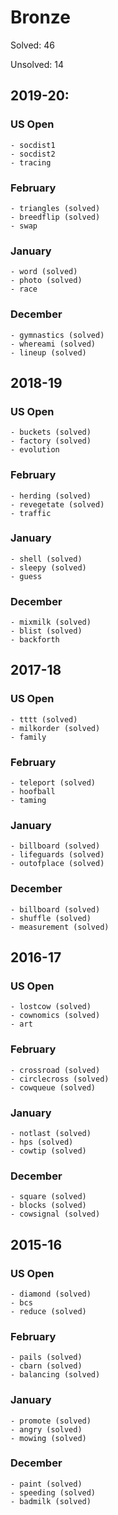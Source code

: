 # Bronze

Solved: 46

Unsolved: 14
## 2019-20:
  ### US Open
    - socdist1
    - socdist2
    - tracing
  ### February
    - triangles (solved)
    - breedflip (solved)
    - swap
  ### January
    - word (solved)
    - photo (solved)
    - race
  ### December
    - gymnastics (solved)
    - whereami (solved)
    - lineup (solved)
## 2018-19
  ### US Open
    - buckets (solved)
    - factory (solved)
    - evolution
  ### February
    - herding (solved)
    - revegetate (solved)
    - traffic
  ### January 
    - shell (solved)
    - sleepy (solved)
    - guess
  ### December
    - mixmilk (solved)
    - blist (solved)
    - backforth
## 2017-18
  ### US Open
    - tttt (solved)
    - milkorder (solved)
    - family
  ### February
    - teleport (solved)
    - hoofball
    - taming
  ### January
    - billboard (solved)
    - lifeguards (solved)
    - outofplace (solved)
  ### December
    - billboard (solved)
    - shuffle (solved)
    - measurement (solved)
## 2016-17
  ### US Open
    - lostcow (solved)
    - cownomics (solved)
    - art 
  ### February 
    - crossroad (solved)
    - circlecross (solved)
    - cowqueue (solved)
  ### January
    - notlast (solved)
    - hps (solved)
    - cowtip (solved)
  ### December 
    - square (solved)
    - blocks (solved)
    - cowsignal (solved)
## 2015-16
  ### US Open
    - diamond (solved)
    - bcs
    - reduce (solved)
  ### February
    - pails (solved)
    - cbarn (solved)
    - balancing (solved)
  ### January
    - promote (solved)
    - angry (solved)
    - mowing (solved)
  ### December
    - paint (solved)
    - speeding (solved)
    - badmilk (solved)
